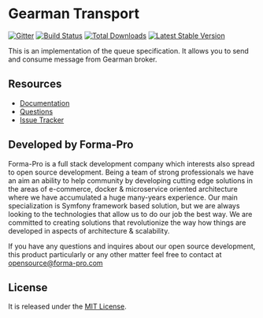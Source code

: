 # Gearman Transport

[![Gitter](https://badges.gitter.im/php-enqueue/Lobby.svg)](https://gitter.im/php-enqueue/Lobby)
[![Build Status](https://travis-ci.org/php-enqueue/gearman.png?branch=master)](https://travis-ci.org/php-enqueue/gearman)
[![Total Downloads](https://poser.pugx.org/enqueue/gearman/d/total.png)](https://packagist.org/packages/enqueue/gearman)
[![Latest Stable Version](https://poser.pugx.org/enqueue/gearman/version.png)](https://packagist.org/packages/enqueue/gearman)
 
This is an implementation of the queue specification. It allows you to send and consume message from Gearman broker. 

## Resources

* [Documentation](https://github.com/php-enqueue/enqueue-dev/blob/master/docs/index.md)
* [Questions](https://gitter.im/php-enqueue/Lobby)
* [Issue Tracker](https://github.com/php-enqueue/enqueue-dev/issues)

## Developed by Forma-Pro

Forma-Pro is a full stack development company which interests also spread to open source development. 
Being a team of strong professionals we have an aim an ability to help community by developing cutting edge solutions in the areas of e-commerce, docker & microservice oriented architecture where we have accumulated a huge many-years experience. 
Our main specialization is Symfony framework based solution, but we are always looking to the technologies that allow us to do our job the best way. We are committed to creating solutions that revolutionize the way how things are developed in aspects of architecture & scalability.

If you have any questions and inquires about our open source development, this product particularly or any other matter feel free to contact at opensource@forma-pro.com

## License

It is released under the [MIT License](LICENSE).